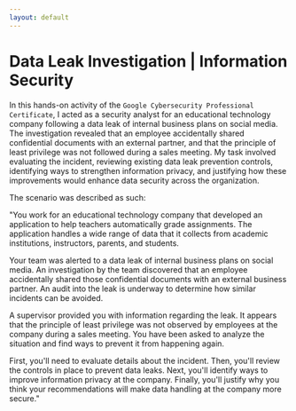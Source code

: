```yaml
---
layout: default
---
```


# Data Leak Investigation | Information Security

In this hands-on activity of the `Google Cybersecurity Professional Certificate`, I acted as a security analyst for an educational technology company following a data leak of internal business plans on social media. The investigation revealed that an employee accidentally shared confidential documents with an external partner, and that the principle of least privilege was not followed during a sales meeting. My task involved evaluating the incident, reviewing existing data leak prevention controls, identifying ways to strengthen information privacy, and justifying how these improvements would enhance data security across the organization.

The scenario was described as such: 

"You work for an educational technology company that developed an application to help teachers automatically grade assignments. The application handles a wide range of data that it collects from academic institutions, instructors, parents, and students.

Your team was alerted to a data leak of internal business plans on social media. An investigation by the team discovered that an employee accidentally shared those confidential documents with an external business partner. An audit into the leak is underway to determine how similar incidents can be avoided.

A supervisor provided you with information regarding the leak. It appears that the principle of least privilege was not observed by employees at the company during a sales meeting. You have been asked to analyze the situation and find ways to prevent it from happening again.

First, you'll need to evaluate details about the incident. Then, you'll review the controls in place to prevent data leaks. Next, you'll identify ways to improve information privacy at the company. Finally, you'll justify why you think your recommendations will make data handling at the company more secure."
